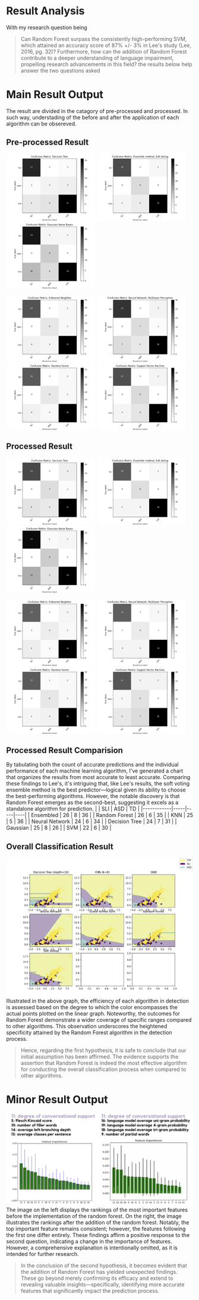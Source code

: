 # Result Analysis
With my research question being
> Can Random Forest surpass the consistently high-performing SVM, which attained an accuracy score of 87% +/- 3% in Lee's study (Lee, 2016, pg. 32)? Furthermore, how can the addition of Random Forest contribute to a deeper understanding of language impairment, propelling research advancements in this field?
the results below help answer the two questions asked

# Main Result Output
The result are divided in the catagory of pre-processed and processed. In such way, understading of the before and after the application of each algorithm can be obsereved.

## Pre-processed Result
<p float="left">
  <img src="/Result/Pre_DecisionTree_Result.png" width="240" />
  <img src="/Result/Pre_EnsembleM_Result.png" width="240" />
  <img src="/Result/Pre_GaussianN_Result.png" width="240" />
</p>

<p float="left">
  <img src="/Result/Pre_K-Nearest_Result.png" width="240" />
  <img src="/Result/Pre_NeuralN_Result.png" width="240" />
  <img src="/Result/Pre_RandomF_Result.png" width="240" />
  <img src="/Result/Pre_SVM_Result.png" width="240" />
</p>

## Processed Result
<p float="left">
  <img src="/Result/DecisionTree_Result.png" width="240" />
  <img src="/Result/EnsembleM_Result.png" width="240" />
  <img src="/Result/GaussianN_Result.png" width="240" />
</p>
<p float="left">
  <img src="/Result/K-Nearest_Result.png" width="240" />
  <img src="/Result/NeuralN_Result.png" width="240" />
  <img src="/Result/RandomF_Result.png" width="240" />
  <img src="/Result/SVM_Result.png" width="240" />
</p>

## Processed Result Comparision
By tabulating both the count of accurate predictions and the individual performance of each machine learning algorithm, I've generated a chart that organizes the results from most accurate to least accurate. Comparing these findings to Lee's, it's intriguing that, like Lee's results, the soft voting ensemble method is the best predictor—logical given its ability to choose the best-performing algorithms. However, the notable discovery is that Random Forest emerges as the second-best, suggesting it excels as a standalone algorithm for prediction.
|            | SLI | ASD | TD |
|------------|-----|-----|----|
| Ensembled  | 26  | 8   | 36 |
| Random Forest | 26 | 6 | 35 |
| KNN | 25 | 5 | 36 |
| Neural Network | 24 | 6 | 34 |
| Decision Tree | 24 | 7 | 31 |
| Gaussian | 25 | 8 | 26 |
| SVM | 22 | 6 | 30 |

## Overall Classification Result
![](/Result/Classification_Result.png)
Illustrated in the above graph, the efficiency of each algorithm in detection is assessed based on the degree to which the color encompasses the actual points plotted on the linear graph. Noteworthy, the outcomes for Random Forest demonstrate a wider coverage of specific ranges compared to other algorithms. This observation underscores the heightened specificity attained by the Random Forest algorithm in the detection process.

> Hence, regarding the first hypothesis, it is safe to conclude that our initial assumption has been affirmed. The evidence supports the assertion that Random Forest is indeed the most effective algorithm for conducting the overall classification process when compared to other algorithms.

# Minor Result Output
![](/Result/Feature_Result.png)
The image on the left displays the rankings of the most important features before the implementation of the random forest. On the right, the image illustrates the rankings after the addition of the random forest. Notably, the top important feature remains consistent; however, the features following the first one differ entirely. These findings affirm a positive response to the second question, indicating a change in the importance of features. However, a comprehensive explanation is intentionally omitted, as it is intended for further research.

>  In the conclusion of the second hypothesis, it becomes evident that the addition of Random Forest has yielded unexpected findings. These go beyond merely confirming its efficacy and extend to revealing valuable insights—specifically, identifying more accurate features that significantly impact the prediction process.

